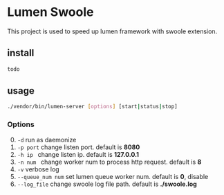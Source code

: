 # Lumen Swoole

This project is used to speed up lumen framework with swoole extension.

## install

```bash
todo
```

## usage

```bash
./vendor/bin/lumen-server [options] [start|status|stop]
```

### Options

0. ``-d`` run as daemonize
1. ``-p port`` change listen port. default is **8080**
2. ``-h ip `` change listen ip. default is **127.0.0.1**
3. ``-n num `` change worker num to process http request. default is **8** 
4. ```-v``` verbose log
5. ``--queue_num num`` set lumen queue worker num. default is **0**, disable
6. ``--log_file`` change swoole log file path. default is **./swoole.log**